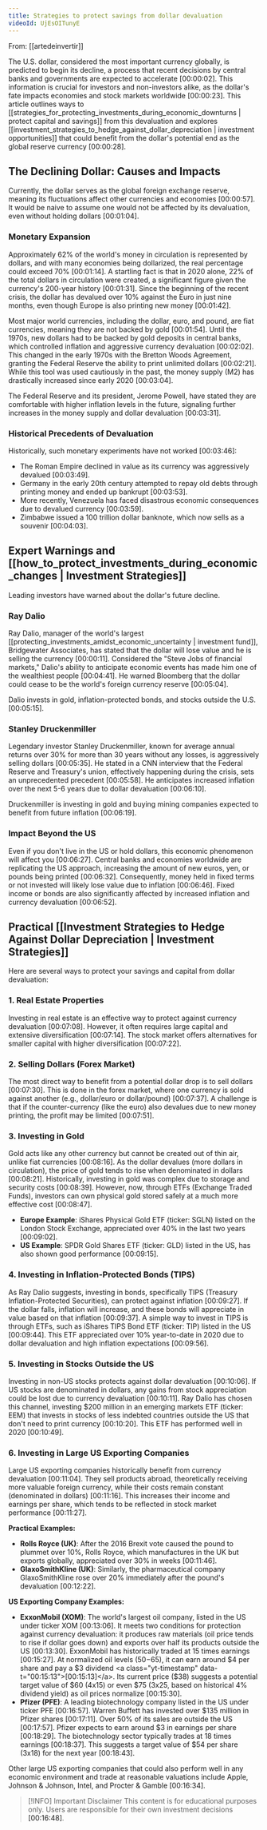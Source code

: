 ```yaml
---
title: Strategies to protect savings from dollar devaluation
videoId: UjEsOITunyE
---
```


From: [[artedeinvertir]] <br/> 

The U.S. dollar, considered the most important currency globally, is predicted to begin its decline, a process that recent decisions by central banks and governments are expected to accelerate <a class="yt-timestamp" data-t="00:00:02">[00:00:02]</a>. This information is crucial for investors and non-investors alike, as the dollar's fate impacts economies and stock markets worldwide <a class="yt-timestamp" data-t="00:00:23">[00:00:23]</a>. This article outlines ways to [[strategies_for_protecting_investments_during_economic_downturns | protect capital and savings]] from this devaluation and explores [[investment_strategies_to_hedge_against_dollar_depreciation | investment opportunities]] that could benefit from the dollar's potential end as the global reserve currency <a class="yt-timestamp" data-t="00:00:28">[00:00:28]</a>.

## The Declining Dollar: Causes and Impacts

Currently, the dollar serves as the global foreign exchange reserve, meaning its fluctuations affect other currencies and economies <a class="yt-timestamp" data-t="00:00:57">[00:00:57]</a>. It would be naive to assume one would not be affected by its devaluation, even without holding dollars <a class="yt-timestamp" data-t="00:01:04">[00:01:04]</a>.

### Monetary Expansion

Approximately 62% of the world's money in circulation is represented by dollars, and with many economies being dollarized, the real percentage could exceed 70% <a class="yt-timestamp" data-t="00:01:14">[00:01:14]</a>. A startling fact is that in 2020 alone, 22% of the total dollars in circulation were created, a significant figure given the currency's 200-year history <a class="yt-timestamp" data-t="00:01:31">[00:01:31]</a>. Since the beginning of the recent crisis, the dollar has devalued over 10% against the Euro in just nine months, even though Europe is also printing new money <a class="yt-timestamp" data-t="00:01:42">[00:01:42]</a>.

Most major world currencies, including the dollar, euro, and pound, are fiat currencies, meaning they are not backed by gold <a class="yt-timestamp" data-t="00:01:54">[00:01:54]</a>. Until the 1970s, new dollars had to be backed by gold deposits in central banks, which controlled inflation and aggressive currency devaluation <a class="yt-timestamp" data-t="00:02:02">[00:02:02]</a>. This changed in the early 1970s with the Bretton Woods Agreement, granting the Federal Reserve the ability to print unlimited dollars <a class="yt-timestamp" data-t="00:02:21">[00:02:21]</a>. While this tool was used cautiously in the past, the money supply (M2) has drastically increased since early 2020 <a class="yt-timestamp" data-t="00:03:04">[00:03:04]</a>.

The Federal Reserve and its president, Jerome Powell, have stated they are comfortable with higher inflation levels in the future, signaling further increases in the money supply and dollar devaluation <a class="yt-timestamp" data-t="00:03:31">[00:03:31]</a>.

### Historical Precedents of Devaluation

Historically, such monetary experiments have not worked <a class="yt-timestamp" data-t="00:03:46">[00:03:46]</a>:
*   The Roman Empire declined in value as its currency was aggressively devalued <a class="yt-timestamp" data-t="00:03:49">[00:03:49]</a>.
*   Germany in the early 20th century attempted to repay old debts through printing money and ended up bankrupt <a class="yt-timestamp" data-t="00:03:53">[00:03:53]</a>.
*   More recently, Venezuela has faced disastrous economic consequences due to devalued currency <a class="yt-timestamp" data-t="00:03:59">[00:03:59]</a>.
*   Zimbabwe issued a 100 trillion dollar banknote, which now sells as a souvenir <a class="yt-timestamp" data-t="00:04:03">[00:04:03]</a>.

## Expert Warnings and [[how_to_protect_investments_during_economic_changes | Investment Strategies]]

Leading investors have warned about the dollar's future decline.

### Ray Dalio

Ray Dalio, manager of the world's largest [[protecting_investments_amidst_economic_uncertainty | investment fund]], Bridgewater Associates, has stated that the dollar will lose value and he is selling the currency <a class="yt-timestamp" data-t="00:00:11">[00:00:11]</a>. Considered the "Steve Jobs of financial markets," Dalio's ability to anticipate economic events has made him one of the wealthiest people <a class="yt-timestamp" data-t="00:04:41">[00:04:41]</a>. He warned Bloomberg that the dollar could cease to be the world's foreign currency reserve <a class="yt-timestamp" data-t="00:05:04">[00:05:04]</a>.

Dalio invests in gold, inflation-protected bonds, and stocks outside the U.S. <a class="yt-timestamp" data-t="00:05:15">[00:05:15]</a>.

### Stanley Druckenmiller

Legendary investor Stanley Druckenmiller, known for average annual returns over 30% for more than 30 years without any losses, is aggressively selling dollars <a class="yt-timestamp" data-t="00:05:35">[00:05:35]</a>. He stated in a CNN interview that the Federal Reserve and Treasury's union, effectively happening during the crisis, sets an unprecedented precedent <a class="yt-timestamp" data-t="00:05:58">[00:05:58]</a>. He anticipates increased inflation over the next 5-6 years due to dollar devaluation <a class="yt-timestamp" data-t="00:06:10">[00:06:10]</a>.

Druckenmiller is investing in gold and buying mining companies expected to benefit from future inflation <a class="yt-timestamp" data-t="00:06:19">[00:06:19]</a>.

### Impact Beyond the US

Even if you don't live in the US or hold dollars, this economic phenomenon will affect you <a class="yt-timestamp" data-t="00:06:27">[00:06:27]</a>. Central banks and economies worldwide are replicating the US approach, increasing the amount of new euros, yen, or pounds being printed <a class="yt-timestamp" data-t="00:06:32">[00:06:32]</a>. Consequently, money held in fixed terms or not invested will likely lose value due to inflation <a class="yt-timestamp" data-t="00:06:46">[00:06:46]</a>. Fixed income or bonds are also significantly affected by increased inflation and currency devaluation <a class="yt-timestamp" data-t="00:06:52">[00:06:52]</a>.

## Practical [[Investment Strategies to Hedge Against Dollar Depreciation | Investment Strategies]]

Here are several ways to protect your savings and capital from dollar devaluation:

### 1. Real Estate Properties

Investing in real estate is an effective way to protect against currency devaluation <a class="yt-timestamp" data-t="00:07:08">[00:07:08]</a>. However, it often requires large capital and extensive diversification <a class="yt-timestamp" data-t="00:07:14">[00:07:14]</a>. The stock market offers alternatives for smaller capital with higher diversification <a class="yt-timestamp" data-t="00:07:22">[00:07:22]</a>.

### 2. Selling Dollars (Forex Market)

The most direct way to benefit from a potential dollar drop is to sell dollars <a class="yt-timestamp" data-t="00:07:30">[00:07:30]</a>. This is done in the forex market, where one currency is sold against another (e.g., dollar/euro or dollar/pound) <a class="yt-timestamp" data-t="00:07:37">[00:07:37]</a>. A challenge is that if the counter-currency (like the euro) also devalues due to new money printing, the profit may be limited <a class="yt-timestamp" data-t="00:07:51">[00:07:51]</a>.

### 3. Investing in Gold

Gold acts like any other currency but cannot be created out of thin air, unlike fiat currencies <a class="yt-timestamp" data-t="00:08:16">[00:08:16]</a>. As the dollar devalues (more dollars in circulation), the price of gold tends to rise when denominated in dollars <a class="yt-timestamp" data-t="00:08:21">[00:08:21]</a>. Historically, investing in gold was complex due to storage and security costs <a class="yt-timestamp" data-t="00:08:39">[00:08:39]</a>. However, now, through ETFs (Exchange Traded Funds), investors can own physical gold stored safely at a much more effective cost <a class="yt-timestamp" data-t="00:08:47">[00:08:47]</a>.

*   **Europe Example**: iShares Physical Gold ETF (ticker: SGLN) listed on the London Stock Exchange, appreciated over 40% in the last two years <a class="yt-timestamp" data-t="00:09:02">[00:09:02]</a>.
*   **US Example**: SPDR Gold Shares ETF (ticker: GLD) listed in the US, has also shown good performance <a class="yt-timestamp" data-t="00:09:15">[00:09:15]</a>.

### 4. Investing in Inflation-Protected Bonds (TIPS)

As Ray Dalio suggests, investing in bonds, specifically TIPS (Treasury Inflation-Protected Securities), can protect against inflation <a class="yt-timestamp" data-t="00:09:27">[00:09:27]</a>. If the dollar falls, inflation will increase, and these bonds will appreciate in value based on that inflation <a class="yt-timestamp" data-t="00:09:37">[00:09:37]</a>. A simple way to invest in TIPS is through ETFs, such as iShares TIPS Bond ETF (ticker: TIP) listed in the US <a class="yt-timestamp" data-t="00:09:44">[00:09:44]</a>. This ETF appreciated over 10% year-to-date in 2020 due to dollar devaluation and high inflation expectations <a class="yt-timestamp" data-t="00:09:56">[00:09:56]</a>.

### 5. Investing in Stocks Outside the US

Investing in non-US stocks protects against dollar devaluation <a class="yt-timestamp" data-t="00:10:06">[00:10:06]</a>. If US stocks are denominated in dollars, any gains from stock appreciation could be lost due to currency devaluation <a class="yt-timestamp" data-t="00:10:11">[00:10:11]</a>. Ray Dalio has chosen this channel, investing $200 million in an emerging markets ETF (ticker: EEM) that invests in stocks of less indebted countries outside the US that don't need to print currency <a class="yt-timestamp" data-t="00:10:20">[00:10:20]</a>. This ETF has performed well in 2020 <a class="yt-timestamp" data-t="00:10:49">[00:10:49]</a>.

### 6. Investing in Large US Exporting Companies

Large US exporting companies historically benefit from currency devaluation <a class="yt-timestamp" data-t="00:11:04">[00:11:04]</a>. They sell products abroad, theoretically receiving more valuable foreign currency, while their costs remain constant (denominated in dollars) <a class="yt-timestamp" data-t="00:11:16">[00:11:16]</a>. This increases their income and earnings per share, which tends to be reflected in stock market performance <a class="yt-timestamp" data-t="00:11:27">[00:11:27]</a>.

**Practical Examples:**

*   **Rolls Royce (UK)**: After the 2016 Brexit vote caused the pound to plummet over 10%, Rolls Royce, which manufactures in the UK but exports globally, appreciated over 30% in weeks <a class="yt-timestamp" data-t="00:11:46">[00:11:46]</a>.
*   **GlaxoSmithKline (UK)**: Similarly, the pharmaceutical company GlaxoSmithKline rose over 20% immediately after the pound's devaluation <a class="yt-timestamp" data-t="00:12:22">[00:12:22]</a>.

**US Exporting Company Examples:**

*   **ExxonMobil (XOM)**: The world's largest oil company, listed in the US under ticker XOM <a class="yt-timestamp" data-t="00:13:06">[00:13:06]</a>. It meets two conditions for protection against currency devaluation: it produces raw materials (oil price tends to rise if dollar goes down) and exports over half its products outside the US <a class="yt-timestamp" data-t="00:13:30">[00:13:30]</a>. ExxonMobil has historically traded at 15 times earnings <a class="yt-timestamp" data-t="00:15:27">[00:15:27]</a>. At normalized oil levels ($50-$65), it can earn around $4 per share and pay a $3 dividend <a class="yt-timestamp" data-t="00:15:13">[00:15:13]</a>. Its current price ($38) suggests a potential target value of $60 (4x15) or even $75 (3x25, based on historical 4% dividend yield) as oil prices normalize <a class="yt-timestamp" data-t="00:15:30">[00:15:30]</a>.
*   **Pfizer (PFE)**: A leading biotechnology company listed in the US under ticker PFE <a class="yt-timestamp" data-t="00:16:57">[00:16:57]</a>. Warren Buffett has invested over $135 million in Pfizer shares <a class="yt-timestamp" data-t="00:17:11">[00:17:11]</a>. Over 50% of its sales are outside the US <a class="yt-timestamp" data-t="00:17:57">[00:17:57]</a>. Pfizer expects to earn around $3 in earnings per share <a class="yt-timestamp" data-t="00:18:29">[00:18:29]</a>. The biotechnology sector typically trades at 18 times earnings <a class="yt-timestamp" data-t="00:18:37">[00:18:37]</a>. This suggests a target value of $54 per share (3x18) for the next year <a class="yt-timestamp" data-t="00:18:43">[00:18:43]</a>.

Other large US exporting companies that could also perform well in any economic environment and trade at reasonable valuations include Apple, Johnson & Johnson, Intel, and Procter & Gamble <a class="yt-timestamp" data-t="00:16:34">[00:16:34]</a>.

> [!INFO] Important Disclaimer
> This content is for educational purposes only. Users are responsible for their own investment decisions <a class="yt-timestamp" data-t="00:16:48">[00:16:48]</a>.